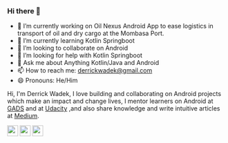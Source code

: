 ### Hi there 👋

- 🔭 I’m currently working on Oil Nexus Android App to ease logistics in transport of oil and dry cargo at the Mombasa Port.
- 🌱 I’m currently learning Kotlin Springboot
- 👯 I’m looking to collaborate on Android
- 🤔 I’m looking for help with Kotlin Springboot
- 💬 Ask me about Anything Kotlin/Java and Android
- 📫 How to reach me: derrickwadek@gmail.com
- 😄 Pronouns: He/Him

 <p>Hi, I'm Derrick Wadek, I love building and collaborating on Android projects which make an impact and change lives, I mentor learners on Android at <a href="https://www.opportunitiesforafricans.com/the-google-africa-developer-scholarship/">GADS</a> and at <a href="https://www.udacity.com">Udacity</a> ,and also share knowledge and write intuitive articles at <a href="https://medium.com">Medium</a>.</p>

 <p><a href="https://twitter.com/derrickwadek"><img src="https://img.shields.io/badge/twitter-%231DA1F2.svg?&style=for-the-badge&logo=twitter&logoColor=white" height=25></a> <a href="https://www.linkedin.com/in/derrick-wadek-166a889b/"><img src="https://img.shields.io/badge/linkedin-%230077B5.svg?&style=for-the-badge&logo=linkedin&logoColor=white" height=25></a> <a href="https://medium.com/@derrickwadek"><img src="https://img.shields.io/badge/medium-%2312100E.svg?&style=for-the-badge&logo=medium&logoColor=white" height=25></a> <a href="https://www.upwork.com/freelancers/~015e9b9ed2261dd5f7?viewMode=1"><img src="https://www.upwork.com/home/></a></p>

